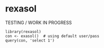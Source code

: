 # rexasol

TESTING / WORK IN PROGRESS

    library(rexasol)
    con <- exasol()  # using default user/pass
    query(con, 'select 1')
